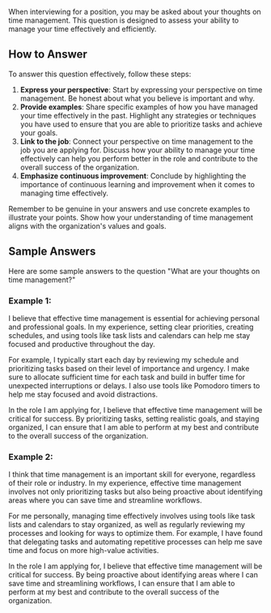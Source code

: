 
When interviewing for a position, you may be asked about your thoughts on time management. This question is designed to assess your ability to manage your time effectively and efficiently.

How to Answer
-------------

To answer this question effectively, follow these steps:

1. **Express your perspective**: Start by expressing your perspective on time management. Be honest about what you believe is important and why.
2. **Provide examples**: Share specific examples of how you have managed your time effectively in the past. Highlight any strategies or techniques you have used to ensure that you are able to prioritize tasks and achieve your goals.
3. **Link to the job**: Connect your perspective on time management to the job you are applying for. Discuss how your ability to manage your time effectively can help you perform better in the role and contribute to the overall success of the organization.
4. **Emphasize continuous improvement**: Conclude by highlighting the importance of continuous learning and improvement when it comes to managing time effectively.

Remember to be genuine in your answers and use concrete examples to illustrate your points. Show how your understanding of time management aligns with the organization's values and goals.

Sample Answers
--------------

Here are some sample answers to the question "What are your thoughts on time management?"

### Example 1:

I believe that effective time management is essential for achieving personal and professional goals. In my experience, setting clear priorities, creating schedules, and using tools like task lists and calendars can help me stay focused and productive throughout the day.

For example, I typically start each day by reviewing my schedule and prioritizing tasks based on their level of importance and urgency. I make sure to allocate sufficient time for each task and build in buffer time for unexpected interruptions or delays. I also use tools like Pomodoro timers to help me stay focused and avoid distractions.

In the role I am applying for, I believe that effective time management will be critical for success. By prioritizing tasks, setting realistic goals, and staying organized, I can ensure that I am able to perform at my best and contribute to the overall success of the organization.

### Example 2:

I think that time management is an important skill for everyone, regardless of their role or industry. In my experience, effective time management involves not only prioritizing tasks but also being proactive about identifying areas where you can save time and streamline workflows.

For me personally, managing time effectively involves using tools like task lists and calendars to stay organized, as well as regularly reviewing my processes and looking for ways to optimize them. For example, I have found that delegating tasks and automating repetitive processes can help me save time and focus on more high-value activities.

In the role I am applying for, I believe that effective time management will be critical for success. By being proactive about identifying areas where I can save time and streamlining workflows, I can ensure that I am able to perform at my best and contribute to the overall success of the organization.
